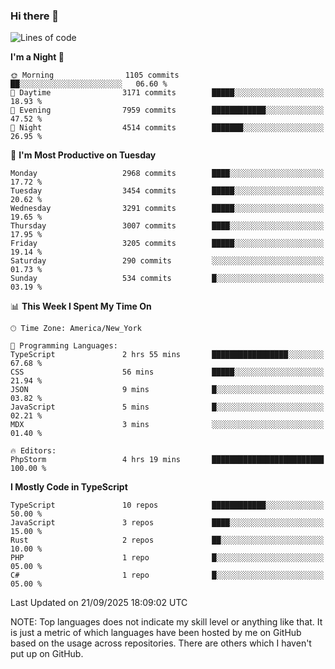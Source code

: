 ### Hi there 👋

<!--
**LynxJinxxy/LynxJinxxy** is a ✨ _special_ ✨ repository because its `README.md` (this file) appears on your GitHub profile.

Here are some ideas to get you started:

- 🔭 I’m currently working on ...
- 🌱 I’m currently learning ...
- 👯 I’m looking to collaborate on ...
- 🤔 I’m looking for help with ...
- 💬 Ask me about ...
- 📫 How to reach me: ...
- 😄 Pronouns: ...
- ⚡ Fun fact: ...
-->

<!--START_SECTION:waka-->
![Lines of code](https://img.shields.io/badge/From%20Hello%20World%20I%27ve%20Written-25.2%20million%20lines%20of%20code-blue)

**I'm a Night 🦉** 

```text
🌞 Morning                1105 commits        ██░░░░░░░░░░░░░░░░░░░░░░░   06.60 % 
🌆 Daytime                3171 commits        █████░░░░░░░░░░░░░░░░░░░░   18.93 % 
🌃 Evening                7959 commits        ████████████░░░░░░░░░░░░░   47.52 % 
🌙 Night                  4514 commits        ███████░░░░░░░░░░░░░░░░░░   26.95 % 
```
📅 **I'm Most Productive on Tuesday** 

```text
Monday                   2968 commits        ████░░░░░░░░░░░░░░░░░░░░░   17.72 % 
Tuesday                  3454 commits        █████░░░░░░░░░░░░░░░░░░░░   20.62 % 
Wednesday                3291 commits        █████░░░░░░░░░░░░░░░░░░░░   19.65 % 
Thursday                 3007 commits        ████░░░░░░░░░░░░░░░░░░░░░   17.95 % 
Friday                   3205 commits        █████░░░░░░░░░░░░░░░░░░░░   19.14 % 
Saturday                 290 commits         ░░░░░░░░░░░░░░░░░░░░░░░░░   01.73 % 
Sunday                   534 commits         █░░░░░░░░░░░░░░░░░░░░░░░░   03.19 % 
```


📊 **This Week I Spent My Time On** 

```text
🕑︎ Time Zone: America/New_York

💬 Programming Languages: 
TypeScript               2 hrs 55 mins       █████████████████░░░░░░░░   67.68 % 
CSS                      56 mins             █████░░░░░░░░░░░░░░░░░░░░   21.94 % 
JSON                     9 mins              █░░░░░░░░░░░░░░░░░░░░░░░░   03.82 % 
JavaScript               5 mins              █░░░░░░░░░░░░░░░░░░░░░░░░   02.21 % 
MDX                      3 mins              ░░░░░░░░░░░░░░░░░░░░░░░░░   01.40 % 

🔥 Editors: 
PhpStorm                 4 hrs 19 mins       █████████████████████████   100.00 % 
```

**I Mostly Code in TypeScript** 

```text
TypeScript               10 repos            ████████████░░░░░░░░░░░░░   50.00 % 
JavaScript               3 repos             ████░░░░░░░░░░░░░░░░░░░░░   15.00 % 
Rust                     2 repos             ██░░░░░░░░░░░░░░░░░░░░░░░   10.00 % 
PHP                      1 repo              █░░░░░░░░░░░░░░░░░░░░░░░░   05.00 % 
C#                       1 repo              █░░░░░░░░░░░░░░░░░░░░░░░░   05.00 % 
```




 Last Updated on 21/09/2025 18:09:02 UTC
<!--END_SECTION:waka-->
NOTE: Top languages does not indicate my skill level or anything like that. It is just a metric of which languages have been hosted by me on GitHub based on the usage across repositories. There are others which I haven't put up on GitHub.
